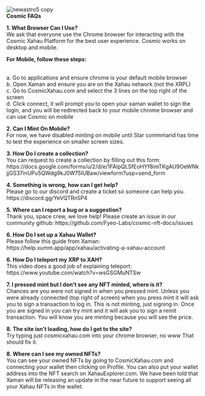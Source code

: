 ![newastro5 copy](https://github.com/Fyeo-Labs/cosmic-nft-docs/assets/153206055/2b9ff6a5-d535-49cf-937e-d8475f34f8c9)<br><B>Cosmic FAQs</b><br>

<p><b>1. What Browser Can I Use?</b><br>
We ask that everyone use the Chrome browser for interacting with the Cosmic Xahau Platform for the best user experience. Cosmic works on desktop and mobile. <p><b>For Mobile, follow these steps:</b></p>
  <br> a. Go to applications and ensure chrome is your default mobile browser
  <br> b. Open Xaman and ensure you are on the Xahau network (not the XRPL)
  <br> c. Go to CosmicXahau.com and select the 3 lines on the top right of the screen
  <br> d. Click connect, it will prompt you to open your xaman wallet to sign the login, and you will be redirected back to your mobile chrome browser and can use Cosmic on mobile
<p>
<b>2. Can I Mint On Mobile?</b><br>
For now, we have disabled minting on mobile until Star commmand has time to test the experience on smaller screen sizes.

<p><b>3. How Do I create a collection?</b><br>
You can request to create a collection by filling out this form: https://docs.google.com/forms/u/2/d/e/1FAIpQLSfEoHYf8imTKgAU9OeWNkjjGS37inUPu5QWdg9kJ0W75IUBaw/viewform?usp=send_form

<p><b>4. Something is wrong, how can I get help?</b><br>
Please go to our discord and create a ticket so someone can help you. https://discord.gg/YeVQTRn5P4
<p><b>5. Where can I report a bug or a suggestion?</b><br>
Thank you, space crew, we love help! Please create an issue in our community github: https://github.com/Fyeo-Labs/cosmic-nft-docs/issues
<p><b>6. How Do I set up a Xahau Wallet?</b><br>
Please follow this guide from Xaman: https://help.xumm.app/app/xahau/activating-a-xahau-account
<p><b>6. How Do I teleport my XRP to XAH?</b><br>
This video does a good job of explaining teleport: https://www.youtube.com/watch?v=wsGSGMuNTSw
<p><b>7. I pressed mint but I don't see any NFT minted, where is it?</b><br>
Chances are you were not signed in when you pressed mint. Unless you were already connected (top right of screen) when you press mint it will ask you to sign a transaction to log in. This is not minting, just signing in. Once you are signed in you can try mint and it will ask you to sign a remit transaction. You will know you are minting because you will see the price.
<p><b>8. The site isn't loading, how do I get to the site?</b><br>
Try typing just cosmicxahau.com into your chrome browser, no www That should fix it.
<p><b>8. Where can I see my owned NFTs?</b><br>
You can see your owned NFTs by going to CosmicXahau.com and connecting your wallet then clicking on Profile. You can also put your wallet address into the NFT search on XahauExplorer.com. We have been told that Xaman will be releasing an update in the near future to support seeing all your Xahau NFTs in the wallet.

